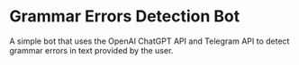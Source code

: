 # Grammar Errors Detection Bot
 A simple bot that uses the OpenAI ChatGPT API and Telegram API to detect grammar errors in text provided by the user.
